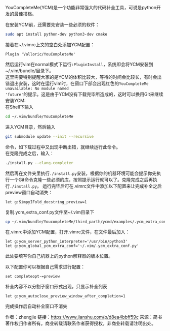 YouCompleteMe(YCM)是一个功能非常强大的代码补全工具，可说是python开发的最佳搭档。  

在安装YCM前，还需要先安装一些必须的软件：
```bash
sudo apt install python-dev python3-dev cmake
```
接着在~/.vimrc上文的空白处添加YCM配置：
```vim
Plugin 'Valloric/YouCompleteMe'
```
然后运行vim在normal模式下运行<code>:PluginInstall</code>，系统即会将YCM安装到~/.vim/bundle/目录下。  
这里需要特别提醒大家的是YCM的体积比较大，等待的时间会比较长，有时会出错退出安装，这时在运行vim时，在窗口下部会出现红色的<code>YouCompleteMe unavailable: No module named 'future'</code>的提示。这是由于YCM没有下载完毕所造成的，这时可以换用Git来继续安装YCM:  
在Shell下输入
```bash
cd ~/.vim/bundle/YouCompleteMe
```
进入YCM目录，然后输入
```bash
git submodule update --init --recursive
```
命令，如下载过程中又出现中断出错，就继续运行此命令。  
在克隆完成之后，输入：  
```bash
./install.py --clang-completer
```
然后再在文件夹里执行<code>./install.py</code>安装，根据你的机器环境可能会提示你先执行一个Git命令克隆一些必须的库，按照提示运行就可以了。克隆完成之后再执行<code>./install.py</code>。
运行完毕后可在.vimrc文件中添加以下配置来让完成补全之后preview窗口自动消失：
```vim
let g:SimpyIFold_docstring_preview=1
```
复制.ycm_extra_conf.py文件至~/.vim目录下
```bash
cp ~/.vim/bundle/YoucompleteMe/third_parth/ycmd/examples/.ycm_extra_conf.py ~/.vim/
```
在.vimrc中添加YCM配置，打开.vimrc文件，在文件最后加入：
```vim
let g:ycm_server_python_interpreter='/usr/bin/python3'
let g:ycm_global_ycm_extra_conf='~/.vim/.ycm_extra_conf.py'
```
此处要填写你自己机器上的python解释器的版本位置。

以下配置你可以根据自己需求进行配置：
```vim
set completeopt-=preview
```
补全内容不以分割子窗口形式出现，只显示补全列表
```vim
let g:ycm_autoclose_preview_window_after_completion=1
```
完成操作后自动补全窗口不消失

作者：zhengjie
链接：https://www.jianshu.com/p/d8ea4bbff59c
來源：简书
著作权归作者所有。商业转载请联系作者获得授权，非商业转载请注明出处。
